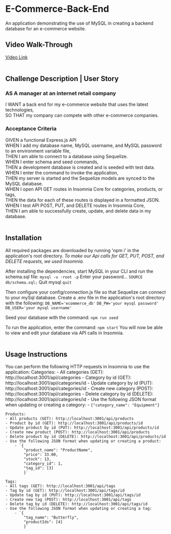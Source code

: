 # E-Commerce-Back-End
An application demonstrating the use of MySQL in creating a backend database for an e-commerce website.

## Video Walk-Through
[Video Link](https://drive.google.com/file/d/1JfGEJBf8MbRqLoM_Lj6ALBlx5rqlRqpU/view?usp=sharing)
<br/><br/>
## Challenge Description | User Story
### **AS A manager** at an internet retail company
I WANT a back end for my e-commerce website that uses the latest technologies,  
SO THAT my company can compete with other e-commerce companies.  

### **Acceptance Criteria**

GIVEN a functional Express.js API  
WHEN I add my database name, MySQL username, and MySQL password to an environment variable file,  
THEN I am able to connect to a database using Sequelize.  
WHEN I enter schema and seed commands,  
THEN a development database is created and is seeded with test data.  
WHEN I enter the command to invoke the application,  
THEN my server is started and the Sequelize models are synced to the MySQL database.  
WHEN I open API GET routes in Insomnia Core for categories, products, or tags,  
THEN the data for each of these routes is displayed in a formatted JSON.  
WHEN I test API POST, PUT, and DELETE routes in Insomnia Core,  
THEN I am able to successfully create, update, and delete data in my database.  
<br/>

## Installation

All required packages are downloaded by running 'npm i' in the application's root directory. *To make our Api calls for GET, PUT, POST, and DELETE requests, we used Insomnia.*

After installing the dependencies, start MySQL in your CLI and run the schema.sql file:
    `mysql -u -root -p`
    Enter your password...
    `SOURCE db/schema.sql;`
    Quit mysql
    `quit`

Then configure your config/connection.js file so that Sequelize can connect to your mySql database. Create a .env file in the application's root directory with the following:
    `DB_NAME='ecommerce_db'`
    `DB_PW='your mysql password'`
    `DB_USER='your mysql username'`

Seed your database with the command:
    `npm run seed`

To run the application, enter the command:
    `npm start`
You will now be able to view and edit your database via API calls in Insomnia.
<br><br>

## Usage Instructions

You can perform the following HTTP requests in Insomnia to use the application:
    Categories:
    - All categories (GET): http://localhost:3001/api/categories
    - Category by id (GET): http://localhost:3001/api/categories/id
    - Update category by id (PUT): http://localhost:3001/api/categories/id
    - Create new category (POST): http://localhost:3001/api/categories
    - Delete category by id (DELETE): http://localhost:3001/api/categories/id
    - Use the following JSON format when updating or creating a category:
        - `{"category_name": "Equipment"}`

    Products:
    - All products (GET): http://localhost:3001/api/products
    - Product by id (GET): http://localhost:3001/api/products/id
    - Update product by id (PUT): http://localhost:3001/api/products/id
    - Create new product (POST): http://localhost:3001/api/products
    - Delete product by id (DELETE): http://localhost:3001/api/products/id
    - Use the following JSON format when updating or creating a product:
        - `{
	        "product_name": "ProductName",
	        "price": 33.00,
	        "stock": 13,
	        "category_id": 1,
	        "tag_id": [3]
            }`

    Tags:
    - All tags (GET): http://localhost:3001/api/tags
    - Tag by id (GET): http://localhost:3001/api/tags/id
    - Update tag by id (PUT): http://localhost:3001/api/tags/id
    - Create new tag (POST): http://localhost:3001/api/tags
    - Delete tag by id (DELETE): http://localhost:3001/api/tags/id
    - Use the following JSON format when updating or creating a tag:
        - `{
            "tag_name": "Butterfly",
            "productIds": [4]
            }`
